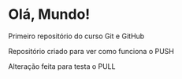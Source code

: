 # Olá, Mundo!
 Primeiro repositório do curso Git e GitHub

Repositório criado para ver como funciona o PUSH

Alteração feita para testa o PULL
